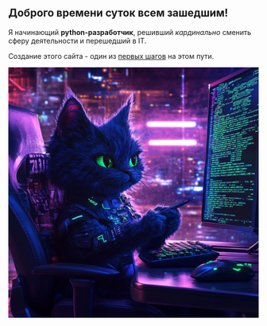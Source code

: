 ## Доброго времени суток всем зашедшим!

Я начинающий **python-разработчик**, решивший _кардинально_ сменить сферу деятельности и перешедший в IT.

Создание этого сайта - один из <ins>первых шагов</ins> на этом пути.

![the developer's cat](neuro.png)
